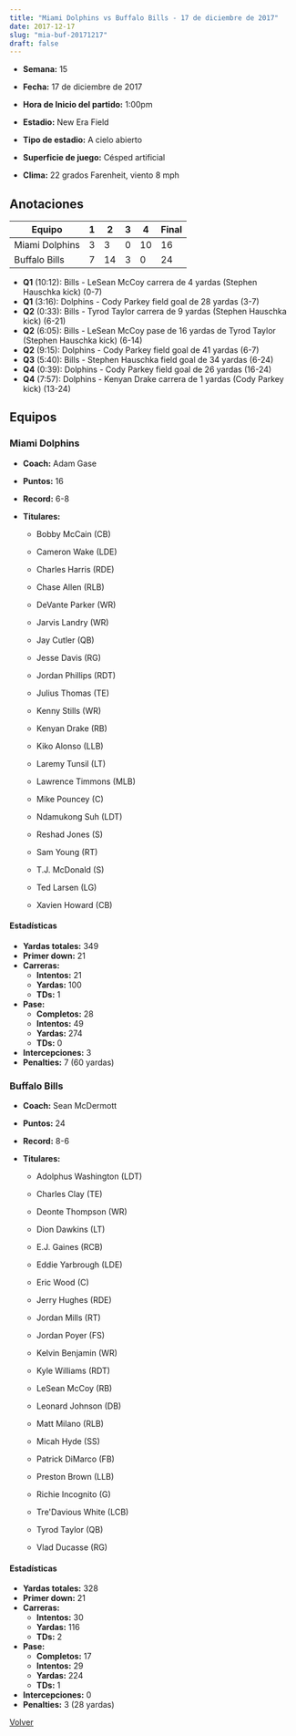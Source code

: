 ```yaml
---
title: "Miami Dolphins vs Buffalo Bills - 17 de diciembre de 2017"
date: 2017-12-17
slug: "mia-buf-20171217"
draft: false
---
```


* **Semana:** 15
* **Fecha:** 17 de diciembre de 2017

* **Hora de Inicio del partido:** 1:00pm
* **Estadio:** New Era Field
* **Tipo de estadio:** A cielo abierto
* **Superficie de juego:** Césped artificial
* **Clima:** 22 grados Farenheit, viento 8 mph





## Anotaciones
| Equipo | 1 | 2 | 3 | 4 | Final |
|--------|---|---|---|---|-------|
| Miami Dolphins  | 3 | 3 | 0 | 10  | 16 |
| Buffalo Bills  | 7 | 14 | 3 | 0  | 24 |
* **Q1** (10:12): Bills - LeSean McCoy carrera de 4 yardas (Stephen Hauschka kick) (0-7)
* **Q1** (3:16): Dolphins - Cody Parkey field goal de 28 yardas (3-7)
* **Q2** (0:33): Bills - Tyrod Taylor carrera de 9 yardas (Stephen Hauschka kick) (6-21)
* **Q2** (6:05): Bills - LeSean McCoy pase de 16 yardas de Tyrod Taylor (Stephen Hauschka kick) (6-14)
* **Q2** (9:15): Dolphins - Cody Parkey field goal de 41 yardas (6-7)
* **Q3** (5:40): Bills - Stephen Hauschka field goal de 34 yardas (6-24)
* **Q4** (0:39): Dolphins - Cody Parkey field goal de 26 yardas (16-24)
* **Q4** (7:57): Dolphins - Kenyan Drake carrera de 1 yardas (Cody Parkey kick) (13-24)


## Equipos


### Miami Dolphins
* **Coach:** Adam Gase
* **Puntos:** 16
* **Record:** 6-8
* **Titulares:** 

  * Bobby McCain (CB) 

  * Cameron Wake (LDE) 

  * Charles Harris (RDE) 

  * Chase Allen (RLB) 

  * DeVante Parker (WR) 

  * Jarvis Landry (WR) 

  * Jay Cutler (QB) 

  * Jesse Davis (RG) 

  * Jordan Phillips (RDT) 

  * Julius Thomas (TE) 

  * Kenny Stills (WR) 

  * Kenyan Drake (RB) 

  * Kiko Alonso (LLB) 

  * Laremy Tunsil (LT) 

  * Lawrence Timmons (MLB) 

  * Mike Pouncey (C) 

  * Ndamukong Suh (LDT) 

  * Reshad Jones (S) 

  * Sam Young (RT) 

  * T.J. McDonald (S) 

  * Ted Larsen (LG) 

  * Xavien Howard (CB) 

#### Estadísticas
* **Yardas totales:** 349
* **Primer down:** 21
* **Carreras:**
  * **Intentos:** 21
  * **Yardas:** 100
  * **TDs:** 1
* **Pase:**
  * **Completos:** 28
  * **Intentos:** 49
  * **Yardas:** 274
  * **TDs:** 0
* **Intercepciones:** 3
* **Penalties:** 7 (60 yardas)

### Buffalo Bills
* **Coach:** Sean McDermott
* **Puntos:** 24
* **Record:** 8-6
* **Titulares:** 

  * Adolphus Washington (LDT) 

  * Charles Clay (TE) 

  * Deonte Thompson (WR) 

  * Dion Dawkins (LT) 

  * E.J. Gaines (RCB) 

  * Eddie Yarbrough (LDE) 

  * Eric Wood (C) 

  * Jerry Hughes (RDE) 

  * Jordan Mills (RT) 

  * Jordan Poyer (FS) 

  * Kelvin Benjamin (WR) 

  * Kyle Williams (RDT) 

  * LeSean McCoy (RB) 

  * Leonard Johnson (DB) 

  * Matt Milano (RLB) 

  * Micah Hyde (SS) 

  * Patrick DiMarco (FB) 

  * Preston Brown (LLB) 

  * Richie Incognito (G) 

  * Tre'Davious White (LCB) 

  * Tyrod Taylor (QB) 

  * Vlad Ducasse (RG) 

#### Estadísticas
* **Yardas totales:** 328
* **Primer down:** 21
* **Carreras:**
  * **Intentos:** 30
  * **Yardas:** 116
  * **TDs:** 2
* **Pase:**
  * **Completos:** 17
  * **Intentos:** 29
  * **Yardas:** 224
  * **TDs:** 1
* **Intercepciones:** 0
* **Penalties:** 3 (28 yardas)


[Volver](/historia/2017)
